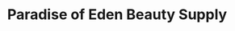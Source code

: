 ---
title: "Paradise of Eden Beauty Supply"
url: /brooklyn/paradise-of-eden-beauty-supply/
shop: beauty
---